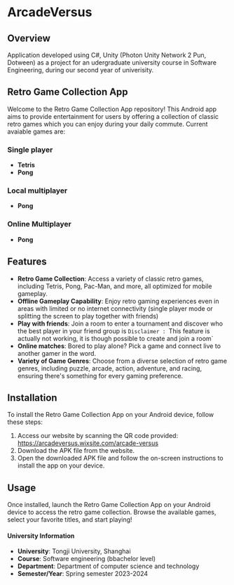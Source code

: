 # ArcadeVersus

## Overview
Application developed using C#, Unity (Photon Unity Network 2 Pun, Dotween) as a
project for an udergraduate university course in Software Engineering, during 
our second year of univerisity.

## Retro Game Collection App
Welcome to the Retro Game Collection App repository! This Android app aims to 
provide entertainment for users by offering a collection of classic retro games
which you can enjoy during your daily commute.
Current avaiable games are:
### Single player
- **Tetris**
- **Pong**
### Local multiplayer
- **Pong**
### Online Multiplayer
- **Pong**

 
## Features
- **Retro Game Collection**: Access a variety of classic retro games, including 
Tetris, Pong, Pac-Man, and more, all optimized for mobile gameplay.
- **Offline Gameplay Capability**: Enjoy retro gaming experiences even in areas
with limited or no internet connectivity (single player mode or splitting the 
screen to play together with friends)
- **Play with friends**: Join a room to enter a tournament and discover who 
the best player in your friend group is `Disclaimer : `This feature is actually
not working, it is though possible to create and join a room`
- **Online matches**: Bored to play alone? Pick a game and connect live to
another gamer in the word.
- **Variety of Game Genres**: Choose from a diverse selection of retro game
genres, including puzzle, arcade, action, adventure, and racing, ensuring 
there's something for every gaming preference.

## Installation
To install the Retro Game Collection App on your Android device, follow these 
steps:

1. Access our website by scanning the QR code provided: 
https://arcadeversus.wixsite.com/arcade-versus
2. Download the APK file from the website.
3. Open the downloaded APK file and follow the on-screen instructions to install
the app on your device.

## Usage
Once installed, launch the Retro Game Collection App on your Android device to 
access the retro game collection. Browse the available games, select your 
favorite titles, and start playing!

#### University Information 
- **University**: Tongji University, Shanghai
- **Course**: Software engineering (bbachelor level)
- **Department**: Department of computer science and technology
- **Semester/Year**: Spring semester 2023-2024
